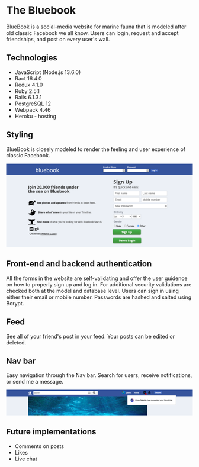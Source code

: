 # The Bluebook

BlueBook is a social-media website for marine fauna that is modeled after old classic Facebook we all know. Users can login, request and accept friendships, and post on every user's wall. 

## Technologies 

* JavaScript (Node.js 13.6.0)
* Ract 16.4.0
* Redux 4.1.0
* Ruby 2.5.1
* Rails 6.1.3.1
* PostgreSQL 12
* Webpack 4.46
* Heroku - hosting

## Styling 

BlueBook is closely modeled to render the feeling and user experience of classic Facebook.

![login](public/Screen%20Shot%202021-06-20%20at%209.36.26%20PM.png)

## Front-end and backend authentication

All the forms in the website are self-validating and offer the user guidence on how to properly sign up and log in. For additional security validations are checked both at the model and database level. Users can sign in using either their email or mobile number. Passwords are hashed and salted using Bcrypt. 


## Feed

See all of your friend's post in your feed. Your posts can be edited or deleted.

## Nav bar

Easy navigation through the Nav bar. Search for users, receive notifications, or send me a message.

![navbar](public/Screen%20Shot%202021-06-20%20at%209.37.10%20PM.png)


## Future implementations

* Comments on posts 
* Likes
* Live chat
